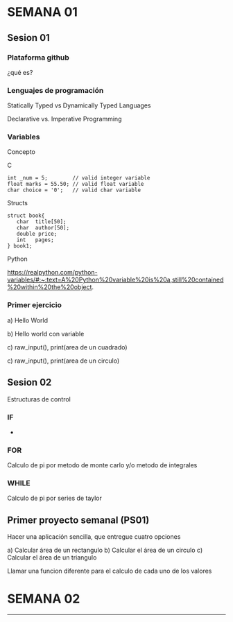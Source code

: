 SEMANA 01
=========

## Sesion 01

### Plataforma github

¿qué es?


### Lenguajes de programación

Statically Typed vs Dynamically Typed Languages

Declarative vs. Imperative Programming

### Variables 

Concepto

C

```
int _num = 5;        // valid integer variable
float marks = 55.50; // valid float variable
char choice = '0';   // valid char variable
```

Structs

```
struct book{
   char  title[50];
   char  author[50];
   double price;
   int   pages;
} book1;  
```

Python

https://realpython.com/python-variables/#:~:text=A%20Python%20variable%20is%20a,still%20contained%20within%20the%20object.

### Primer ejercicio

a) Hello World

b) Hello world con variable

c) raw_input(), print(area de un cuadrado)

c) raw_input(), print(area de un circulo)

## Sesion 02

Estructuras de control

### IF

-

### FOR

Calculo de pi por metodo de monte carlo y/o metodo de integrales


### WHILE

Calculo de pi por series de taylor


## Primer proyecto semanal (PS01)

Hacer una aplicación sencilla, que entregue cuatro opciones

a) Calcular área de un rectangulo
b) Calcular el área de un circulo
c) Calcular el área de un triangulo

Llamar una funcion diferente para el calculo de cada uno de los valores

SEMANA 02
=========

---
